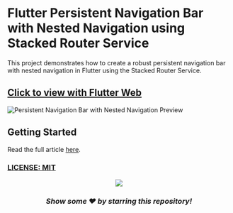 # Flutter Persistent Navigation Bar with Nested Navigation using Stacked Router Service

This project demonstrates how to create a robust persistent navigation bar with nested navigation in Flutter using the Stacked Router Service.

## [Click to view with Flutter Web](https://dub.sh/stacked-navigation)

![Persistent Navigation Bar with Nested Navigation Preview](/.github/images/preview.gif)

## Getting Started

Read the full article [here](https://dub.sh/flutter-stacked-navigation).

### [LICENSE: MIT](LICENSE.md)

<div align="center">

![](https://komarev.com/ghpvc/?username=isaacadariku)

### **_Show some ❤️ by starring this repository!_**
